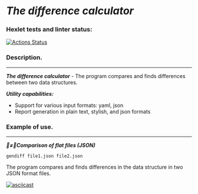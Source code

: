 # ***The difference calculator***
### Hexlet tests and linter status:
[![Actions Status](https://github.com/Xequrt/python-project-50/actions/workflows/hexlet-check.yml/badge.svg)](https://github.com/Xequrt/python-project-50/actions)

### Description.
___
***The difference calculator*** - The program compares and finds 
differences between two data structures.

***Utility capabilities:***
+ Support for various input formats: yaml, json
+ Report generation in plain text, stylish, and json formats

### Example of use.
___
***🐫≠🐪Comparison of flat files (JSON)***

`gendiff file1.json file2.json`

The program compares and finds differences in the data structure in two JSON format files.

[![asciicast](https://asciinema.org/a/662259.svg)](https://asciinema.org/a/662259)
